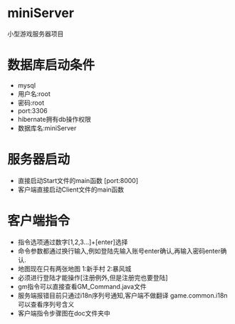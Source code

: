 # miniServer
小型游戏服务器项目

# 数据库启动条件
*   mysql
*   用户名:root
*   密码:root
*   port:3306
*   hibernate拥有db操作权限
*   数据库名:miniServer

# 服务器启动
*   直接启动Start文件的main函数 [port:8000]
*   客户端直接启动Client文件的main函数

# 客户端指令
*   指令选项通过数字[1,2,3...]+[enter]选择
*   命令参数都通过换行输入,例如登陆先输入账号enter确认,再输入密码enter确认.
*   地图现在只有两张地图 1:新手村 2:暴风城
*   必须进行登陆才能操作[注册例外,但是注册完也要登陆]
*   gm指令可以直接查看GM_Command.java文件
*   服务端报错目前只通过i18n序列号通知,客户端不做翻译 game.common.i18n可以查看序列号含义
*   客户端指令步骤图在doc文件夹中
